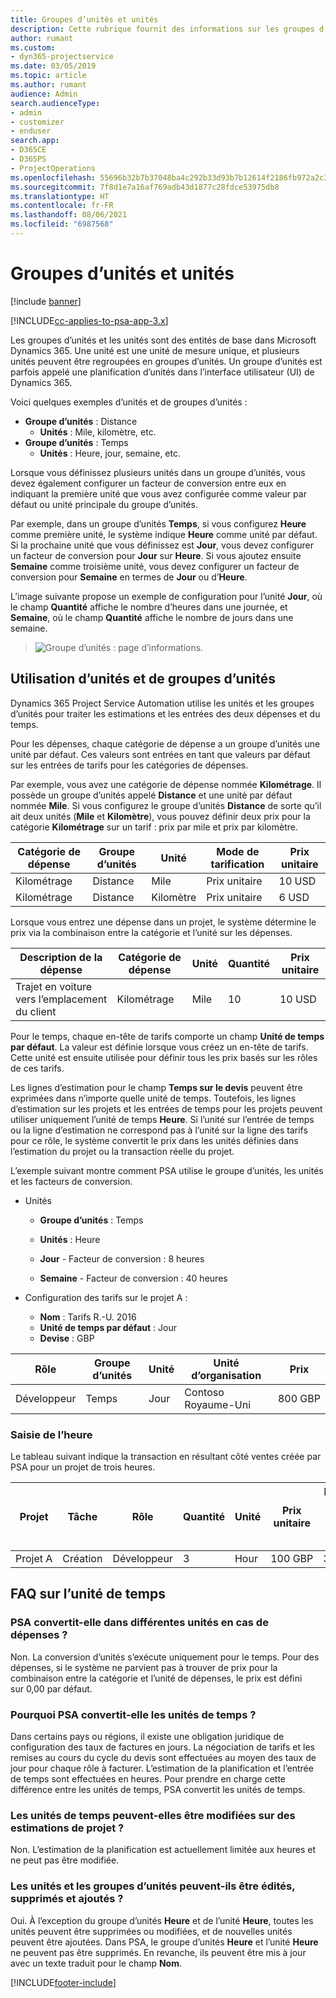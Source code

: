 ```yaml
---
title: Groupes d’unités et unités
description: Cette rubrique fournit des informations sur les groupes d’unités et les unités.
author: rumant
ms.custom:
- dyn365-projectservice
ms.date: 03/05/2019
ms.topic: article
ms.author: rumant
audience: Admin
search.audienceType:
- admin
- customizer
- enduser
search.app:
- D365CE
- D365PS
- ProjectOperations
ms.openlocfilehash: 55696b32b7b37048ba4c292b33d93b7b12614f2186fb972a2c3f3732e5512c82
ms.sourcegitcommit: 7f8d1e7a16af769adb43d1877c28fdce53975db8
ms.translationtype: HT
ms.contentlocale: fr-FR
ms.lasthandoff: 08/06/2021
ms.locfileid: "6987568"
---
```

# <a name="unit-groups-and-units"></a>Groupes d’unités et unités

[!include [banner](../includes/psa-now-project-operations.md)]

[!INCLUDE[cc-applies-to-psa-app-3.x](../includes/cc-applies-to-psa-app-3x.md)]

Les groupes d’unités et les unités sont des entités de base dans Microsoft Dynamics 365. Une unité est une unité de mesure unique, et plusieurs unités peuvent être regroupées en groupes d’unités. Un groupe d’unités est parfois appelé une planification d’unités dans l’interface utilisateur (UI) de Dynamics 365. 

Voici quelques exemples d’unités et de groupes d’unités :
 
- **Groupe d’unités** : Distance 
    - **Unités** : Mile, kilomètre, etc.
- **Groupe d’unités** : Temps
    - **Unités** : Heure, jour, semaine, etc. 

Lorsque vous définissez plusieurs unités dans un groupe d’unités, vous devez également configurer un facteur de conversion entre eux en indiquant la première unité que vous avez configurée comme valeur par défaut ou unité principale du groupe d’unités. 

Par exemple, dans un groupe d’unités **Temps**, si vous configurez **Heure** comme première unité, le système indique **Heure** comme unité par défaut. Si la prochaine unité que vous définissez est **Jour**, vous devez configurer un facteur de conversion pour **Jour** sur **Heure**. Si vous ajoutez ensuite **Semaine** comme troisième unité, vous devez configurer un facteur de conversion pour **Semaine** en termes de **Jour** ou d’**Heure**. 

L’image suivante propose un exemple de configuration pour l’unité **Jour**, où le champ **Quantité** affiche le nombre d’heures dans une journée, et **Semaine**, où le champ **Quantité** affiche le nombre de jours dans une semaine.

> ![Groupe d’unités : page d’informations.](media/advanced-2.png)

## <a name="using-units-and-unit-groups"></a>Utilisation d’unités et de groupes d’unités

Dynamics 365 Project Service Automation utilise les unités et les groupes d’unités pour traiter les estimations et les entrées des deux dépenses et du temps. 

Pour les dépenses, chaque catégorie de dépense a un groupe d’unités une unité par défaut. Ces valeurs sont entrées en tant que valeurs par défaut sur les entrées de tarifs pour les catégories de dépenses. 

Par exemple, vous avez une catégorie de dépense nommée **Kilométrage**. Il possède un groupe d’unités appelé **Distance** et une unité par défaut nommée **Mile**. Si vous configurez le groupe d’unités **Distance** de sorte qu’il ait deux unités (**Mile** et **Kilomètre**), vous pouvez définir deux prix pour la catégorie **Kilométrage** sur un tarif : prix par mile et prix par kilomètre.

| Catégorie de dépense  | Groupe d’unités  | Unité      | Mode de tarification  | Prix unitaire  |
|-------------------|---------------|-----------|-------------------|-------------------|
| Kilométrage           | Distance      | Mile      | Prix unitaire    | 10 USD            |
| Kilométrage           | Distance      | Kilomètre | Prix unitaire    |  6 USD            |

Lorsque vous entrez une dépense dans un projet, le système détermine le prix via la combinaison entre la catégorie et l’unité sur les dépenses. 

| Description de la dépense        | Catégorie de dépense  | Unité  | Quantité  | Prix unitaire   |
|----------------------------|---------------------|-------|-----------|----------------|
| Trajet en voiture vers l’emplacement du client | Kilométrage             | Mile  | 10        | 10 USD         |

Pour le temps, chaque en-tête de tarifs comporte un champ **Unité de temps par défaut**. La valeur est définie lorsque vous créez un en-tête de tarifs. Cette unité est ensuite utilisée pour définir tous les prix basés sur les rôles de ces tarifs.

Les lignes d’estimation pour le champ **Temps sur le devis** peuvent être exprimées dans n’importe quelle unité de temps. Toutefois, les lignes d’estimation sur les projets et les entrées de temps pour les projets peuvent utiliser uniquement l’unité de temps **Heure**. Si l’unité sur l’entrée de temps ou la ligne d’estimation ne correspond pas à l’unité sur la ligne des tarifs pour ce rôle, le système convertit le prix dans les unités définies dans l’estimation du projet ou la transaction réelle du projet.

L’exemple suivant montre comment PSA utilise le groupe d’unités, les unités et les facteurs de conversion.
- Unités

   - **Groupe d’unités** : Temps 
   - **Unités** : Heure 
    
    - **Jour** - Facteur de conversion : 8 heures       
    - **Semaine** - Facteur de conversion : 40 heures  
        
- Configuration des tarifs sur le projet A :

    - **Nom** : Tarifs R.-U. 2016 
    - **Unité de temps par défaut** : Jour 
    - **Devise** : GBP

| Rôle      | Groupe d’unités | Unité | Unité d’organisation | Prix   |
|-----------|------------|------|---------------------|---------|
| Développeur | Temps       | Jour  | Contoso Royaume-Uni          | 800 GBP |

### <a name="time-entry"></a>Saisie de l’heure

Le tableau suivant indique la transaction en résultant côté ventes créée par PSA pour un projet de trois heures.


| Projet   | Tâche    | Rôle      | Quantité | Unité  | Prix unitaire | Montant des ventes non facturé |
|-----------|---------|-----------|----------|-------|------------|-----------------------|
| Projet A | Création  | Développeur | 3        | Hour  | 100 GBP    | 300 GBP               |

## <a name="time-unit-faq"></a>FAQ sur l’unité de temps

### <a name="does-psa-convert-to-different-units-in-the-case-of-expenses"></a>PSA convertit-elle dans différentes unités en cas de dépenses ?
Non. La conversion d’unités s’exécute uniquement pour le temps. Pour des dépenses, si le système ne parvient pas à trouver de prix pour la combinaison entre la catégorie et l’unité de dépenses, le prix est défini sur 0,00 par défaut.

### <a name="why-does-psa-convert-time-units"></a>Pourquoi PSA convertit-elle les unités de temps ?
Dans certains pays ou régions, il existe une obligation juridique de configuration des taux de factures en jours. La négociation de tarifs et les remises au cours du cycle du devis sont effectuées au moyen des taux de jour pour chaque rôle à facturer. L’estimation de la planification et l’entrée de temps sont effectuées en heures. Pour prendre en charge cette différence entre les unités de temps, PSA convertit les unités de temps.

### <a name="can-time-units-be-changed-on-project-estimates"></a>Les unités de temps peuvent-elles être modifiées sur des estimations de projet ?
Non. L’estimation de la planification est actuellement limitée aux heures et ne peut pas être modifiée.

### <a name="can-units-and-unit-groups-be-edited-deleted-and-added"></a>Les unités et les groupes d’unités peuvent-ils être édités, supprimés et ajoutés ?
Oui. À l’exception du groupe d’unités **Heure** et de l’unité **Heure**, toutes les unités peuvent être supprimées ou modifiées, et de nouvelles unités peuvent être ajoutées. Dans PSA, le groupe d’unités **Heure** et l’unité **Heure** ne peuvent pas être supprimés. En revanche, ils peuvent être mis à jour avec un texte traduit pour le champ **Nom**.


[!INCLUDE[footer-include](../includes/footer-banner.md)]